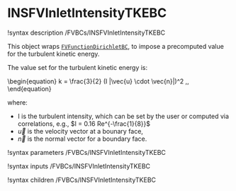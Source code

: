 # INSFVInletIntensityTKEBC

!syntax description /FVBCs/INSFVInletIntensityTKEBC

This object wraps [`FVFunctionDirichletBC`](FVFunctionDirichletBC.md),
to impose a precomputed value for the turbulent kinetic energy.

The value set for the turbulent kinetic energy is:

\begin{equation}
k = \frac{3}{2} (I |\vec{u} \cdot \vec{n}|)^2 \,,
\end{equation}

where:

- I is the turbulent intensity, which can be set by the user or computed via correlations, e.g., $I = 0.16 Re^{-\frac{1}{8}}$
- $\vec{u}$ is the velocity vector at a bounary face,
- $\vec{n}$ is the normal vector for a boundary face.

!syntax parameters /FVBCs/INSFVInletIntensityTKEBC

!syntax inputs /FVBCs/INSFVInletIntensityTKEBC

!syntax children /FVBCs/INSFVInletIntensityTKEBC
